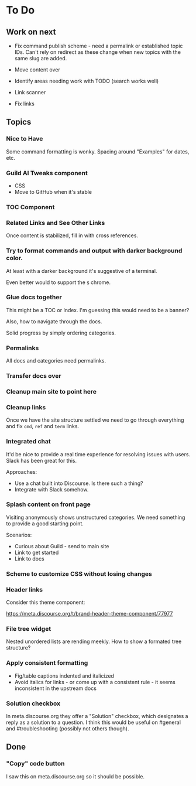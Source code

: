 # To Do

## Work on next

- Fix command publish scheme - need a permalink or established topic
  IDs. Can't rely on redirect as these change when new topics with the
  same slug are added.

- Move content over
- Identify areas needing work with TODO (search works well)
- Link scanner
- Fix links

## Topics

### Nice to Have

Some command formatting is wonky. Spacing around "Examples" for dates, etc.

### Guild AI Tweaks component

- CSS
- Move to GitHub when it's stable

### TOC Component

### Related Links and See Other Links

Once content is stabilized, fill in with cross references.

### Try to format commands and output with darker background color.

At least with a darker background it's suggestive of a terminal.

Even better would to support the `$` chrome.

### Glue docs together

This might be a TOC or Index. I'm guessing this would need to be a banner?

Also, how to navigate through the docs.

Solid progress by simply ordering categories.

### Permalinks

All docs and categories need permalinks.

### Transfer docs over

### Cleanup main site to point here

### Cleanup links

Once we have the site structure settled we need to go through everything and fix `cmd`, `ref` and `term` links.

### Integrated chat

It'd be nice to provide a real time experience for resolving issues with users. Slack has been great for this.

Approaches:

- Use a chat built into Discourse. Is there such a thing?
- Integrate with Slack somehow.

### Splash content on front page

Visiting anonymously shows unstructured categories. We need something to provide a good starting point.

Scenarios:

- Curious about Guild - send to main site
- Link to get started
- Link to docs

### Scheme to customize CSS without losing changes

### Header links

Consider this theme component:

https://meta.discourse.org/t/brand-header-theme-component/77977

### File tree widget

Nested unordered lists are rending meekly. How to show a formated tree structure?

### Apply consistent formatting

- Fig/table captions indented and italicized
- Avoid italics for links - or come up with a consistent rule - it seems inconsistent in the upstream docs

### Solution checkbox

In meta.discourse.org they offer a "Solution" checkbox, which designates a reply as a solution to a question. I think this would be useful on #general and #troubleshooting (possibly not others though).

## Done

### "Copy" code button

I saw this on meta.discourse.org so it should be possible.

